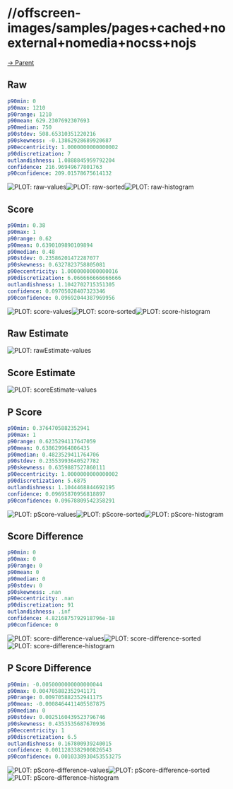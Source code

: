 
# //offscreen-images/samples/pages+cached+noexternal+nomedia+nocss+nojs

[→ Parent](../..)


## Raw


```yaml
p90min: 0
p90max: 1210
p90range: 1210
p90mean: 629.2307692307693
p90median: 750
p90stdev: 508.65310351220216
p90skewness: -0.13862928689920687
p90eccentricity: 1.0000000000000002
p90discretization: 7
outlandishness: 1.0888845959792204
confidence: 216.96949677801763
p90confidence: 209.01578675614132

```

![PLOT: raw-values](./raw/values.svg)![PLOT: raw-sorted](./raw/sorted.svg)![PLOT: raw-histogram](./raw/histogram.svg)
## Score


```yaml
p90min: 0.38
p90max: 1
p90range: 0.62
p90mean: 0.6390109890109894
p90median: 0.48
p90stdev: 0.23586201472287077
p90skewness: 0.6327823758805081
p90eccentricity: 1.0000000000000016
p90discretization: 6.066666666666666
outlandishness: 1.1042702715351305
confidence: 0.09705028407323346
p90confidence: 0.09692044387969956

```

![PLOT: score-values](./score/values.svg)![PLOT: score-sorted](./score/sorted.svg)![PLOT: score-histogram](./score/histogram.svg)
## Raw Estimate

![PLOT: rawEstimate-values](./rawEstimate/values.svg)
## Score Estimate

![PLOT: scoreEstimate-values](./scoreEstimate/values.svg)
## P Score


```yaml
p90min: 0.3764705882352941
p90max: 1
p90range: 0.6235294117647059
p90mean: 0.638629964806435
p90median: 0.4823529411764706
p90stdev: 0.23553993640527782
p90skewness: 0.6359887527860111
p90eccentricity: 1.0000000000000002
p90discretization: 5.6875
outlandishness: 1.1044468844692195
confidence: 0.09695870956818897
p90confidence: 0.09678809542358291

```

![PLOT: pScore-values](./pScore/values.svg)![PLOT: pScore-sorted](./pScore/sorted.svg)![PLOT: pScore-histogram](./pScore/histogram.svg)
## Score Difference


```yaml
p90min: 0
p90max: 0
p90range: 0
p90mean: 0
p90median: 0
p90stdev: 0
p90skewness: .nan
p90eccentricity: .nan
p90discretization: 91
outlandishness: .inf
confidence: 4.8216875792918796e-18
p90confidence: 0

```

![PLOT: score-difference-values](./score-difference/values.svg)![PLOT: score-difference-sorted](./score-difference/sorted.svg)![PLOT: score-difference-histogram](./score-difference/histogram.svg)
## P Score Difference


```yaml
p90min: -0.0050000000000000044
p90max: 0.004705882352941171
p90range: 0.009705882352941175
p90mean: -0.0008464411405587875
p90median: 0
p90stdev: 0.0025160439523796746
p90skewness: 0.4353535687670936
p90eccentricity: 1
p90discretization: 6.5
outlandishness: 0.167800939240015
confidence: 0.0011283382900826543
p90confidence: 0.0010338930453553275

```

![PLOT: pScore-difference-values](./pScore-difference/values.svg)![PLOT: pScore-difference-sorted](./pScore-difference/sorted.svg)![PLOT: pScore-difference-histogram](./pScore-difference/histogram.svg)